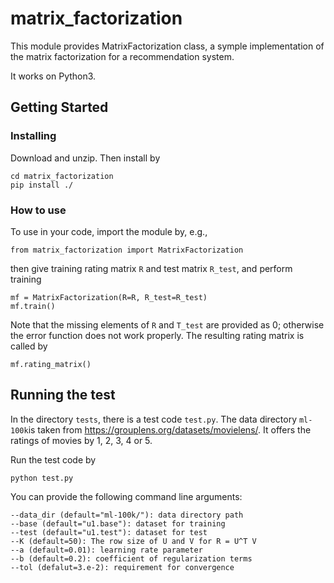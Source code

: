 # matrix_factorization
This module provides MatrixFactorization class, a symple implementation of the matrix factorization for a recommendation system.

It works on Python3.

## Getting Started

### Installing

Download and unzip. Then install by
```
cd matrix_factorization
pip install ./
```

### How to use
To use in your code, import the module by, e.g., 
```
from matrix_factorization import MatrixFactorization
```
then give training rating matrix ```R``` and test matrix ```R_test```, and perform training
```
mf = MatrixFactorization(R=R, R_test=R_test)
mf.train()
```
Note that the missing elements of ```R``` and ```T_test``` are provided as 0;
otherwise the error function does not work properly.
The resulting rating matrix is called by
```
mf.rating_matrix()
```

## Running the test

In the directory ```tests```, there is a test code ```test.py```.
The data directory ```ml-100k```is taken from https://grouplens.org/datasets/movielens/.
It offers the ratings of movies by 1, 2, 3, 4 or 5.

Run the test code by
```
python test.py
```
You can provide the following command line arguments:
```
--data_dir (default="ml-100k/"): data directory path
--base (default="u1.base"): dataset for training
--test (default="u1.test"): dataset for test
--K (default=50): The row size of U and V for R = U^T V
--a (default=0.01): learning rate parameter
--b (default=0.2): coefficient of regularization terms
--tol (defalut=3.e-2): requirement for convergence
```

